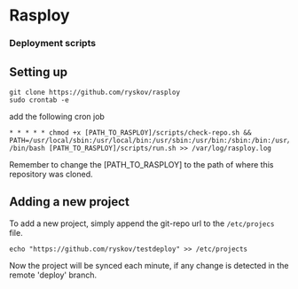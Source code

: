 # Rasploy

### Deployment scripts

## Setting up

```
git clone https://github.com/ryskov/rasploy
sudo crontab -e
```
add the following cron job
```
* * * * * chmod +x [PATH_TO_RASPLOY]/scripts/check-repo.sh && PATH=/usr/local/sbin:/usr/local/bin:/usr/sbin:/usr/bin:/sbin:/bin:/usr/local/games:/usr/games /bin/bash [PATH_TO_RASPLOY]/scripts/run.sh >> /var/log/rasploy.log
```
Remember to change the [PATH_TO_RASPLOY] to the path of where this repository was cloned. 

## Adding a new project

To add a new project, simply append the git-repo url to the `/etc/projecs` file.
```
echo "https://github.com/ryskov/testdeploy" >> /etc/projects
```
Now the project will be synced each minute, if any change is detected in the remote 'deploy' branch. 